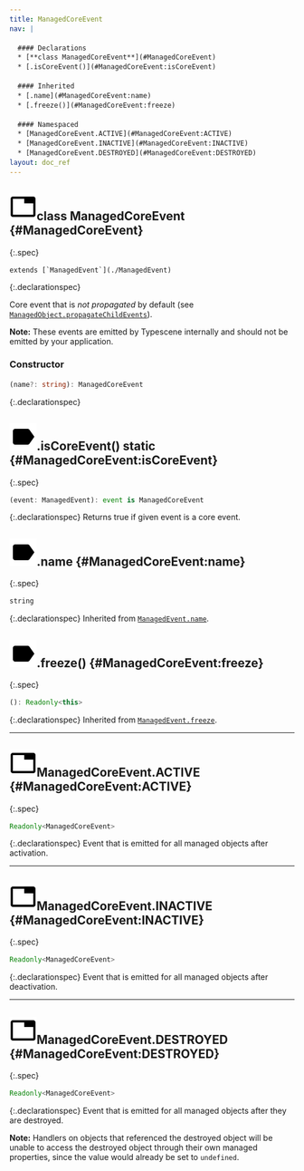 ```yaml
---
title: ManagedCoreEvent
nav: |

  #### Declarations
  * [**class ManagedCoreEvent**](#ManagedCoreEvent)
  * [.isCoreEvent()](#ManagedCoreEvent:isCoreEvent)

  #### Inherited
  * [.name](#ManagedCoreEvent:name)
  * [.freeze()](#ManagedCoreEvent:freeze)

  #### Namespaced
  * [ManagedCoreEvent.ACTIVE](#ManagedCoreEvent:ACTIVE)
  * [ManagedCoreEvent.INACTIVE](#ManagedCoreEvent:INACTIVE)
  * [ManagedCoreEvent.DESTROYED](#ManagedCoreEvent:DESTROYED)
layout: doc_ref
---
```


## ![](/assets/icons/spec-class.svg)class ManagedCoreEvent {#ManagedCoreEvent}
{:.spec}


<pre markdown="span"><code markdown="span">extends [`ManagedEvent`](./ManagedEvent)</code></pre>
{:.declarationspec}

Core event that is _not propagated_ by default (see [`ManagedObject.propagateChildEvents`](./ManagedObject#ManagedObject:propagateChildEvents)).

**Note:** These events are emitted by Typescene internally and should not be emitted by your application.

### Constructor
```typescript
(name?: string): ManagedCoreEvent
```
{:.declarationspec}



## ![](/assets/icons/spec-method.svg).isCoreEvent() <span class="spec_tag">static</span> {#ManagedCoreEvent:isCoreEvent}
{:.spec}

```typescript
(event: ManagedEvent): event is ManagedCoreEvent
```
{:.declarationspec}
Returns true if given event is a core event.



## ![](/assets/icons/spec-property.svg).name {#ManagedCoreEvent:name}
{:.spec}

```typescript
string
```
{:.declarationspec}
Inherited from [`ManagedEvent.name`](./ManagedEvent#ManagedEvent:name).



## ![](/assets/icons/spec-method.svg).freeze() {#ManagedCoreEvent:freeze}
{:.spec}

```typescript
(): Readonly<this>
```
{:.declarationspec}
Inherited from [`ManagedEvent.freeze`](./ManagedEvent#ManagedEvent:freeze).





---

## ![](/assets/icons/spec-var.svg)ManagedCoreEvent.ACTIVE {#ManagedCoreEvent:ACTIVE}
{:.spec}

```typescript
Readonly<ManagedCoreEvent>
```
{:.declarationspec}
Event that is emitted for all managed objects after activation.



---

## ![](/assets/icons/spec-var.svg)ManagedCoreEvent.INACTIVE {#ManagedCoreEvent:INACTIVE}
{:.spec}

```typescript
Readonly<ManagedCoreEvent>
```
{:.declarationspec}
Event that is emitted for all managed objects after deactivation.



---

## ![](/assets/icons/spec-var.svg)ManagedCoreEvent.DESTROYED {#ManagedCoreEvent:DESTROYED}
{:.spec}

```typescript
Readonly<ManagedCoreEvent>
```
{:.declarationspec}
Event that is emitted for all managed objects after they are destroyed.

**Note:** Handlers on objects that referenced the destroyed object will be unable to access the destroyed object through their own managed properties, since the value would already be set to `undefined`.

